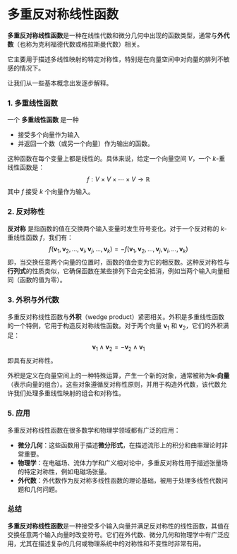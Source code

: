 # 多重反对称线性函数
**多重反对称线性函数**是一种在线性代数和微分几何中出现的函数类型，通常与**外代数**（也称为克利福德代数或格拉斯曼代数）相关。

它主要用于描述多线性映射的特定对称性，特别是在向量空间中对向量的排列不敏感的情况下。

让我们从一些基本概念出发逐步解释。

### 1. **多重线性函数**
一个 **多重线性函数** 是一种
- 接受多个向量作为输入
- 并返回一个数（或另一个向量）作为输出的函数。

这种函数在每个变量上都是线性的。具体来说，给定一个向量空间 $V$，一个 $k$-重线性函数是：
$$f: V \times V \times \cdots \times V \to \mathbb{R}$$
其中 $f$ 接受 $k$ 个向量作为输入。

### 2. **反对称性**
**反对称** 是指函数的值在交换两个输入变量时发生符号变化。对于一个反对称的 $k$-重线性函数 $f$，我们有：
$$f(\mathbf{v}_1, \mathbf{v}_2, \dots, \mathbf{v}_i, \mathbf{v}_j, \dots, \mathbf{v}_k) = -f(\mathbf{v}_1, \mathbf{v}_2, \dots, \mathbf{v}_j, \mathbf{v}_i, \dots, \mathbf{v}_k)$$
即，当交换任意两个向量的位置时，函数的值会变为它的相反数。这种反对称性与**行列式**的性质类似，它确保函数在某些排列下会完全抵消，例如当两个输入向量相同（函数的值为零）。

### 3. **外积与外代数**
多重反对称线性函数与**外积**（wedge product）紧密相关。外积是多重线性函数的一个特例，它用于构造反对称线性函数。对于两个向量 $\mathbf{v}_1$ 和 $\mathbf{v}_2$，它们的外积满足：
$$\mathbf{v}_1 \wedge \mathbf{v}_2 = - \mathbf{v}_2 \wedge \mathbf{v}_1$$
即具有反对称性。

外积是定义在向量空间上的一种特殊运算，产生一个新的对象，通常被称为**k-向量**（表示向量的组合）。这些对象遵循反对称性原则，并用于构造外代数，该代数允许我们处理多重线性映射的组合和对称性。

### 5. **应用**
多重反对称线性函数在很多数学和物理学领域都有广泛的应用：
- **微分几何**：这些函数用于描述**微分形式**，在描述流形上的积分和曲率理论时非常重要。
- **物理学**：在电磁场、流体力学和广义相对论中，多重反对称性用于描述张量场的特定对称性，例如电磁场张量。
- **外代数**：外代数作为反对称多线性函数的理论基础，被用于处理多线性代数问题和几何问题。

### 总结
**多重反对称线性函数**是一种接受多个输入向量并满足反对称性的线性函数，其值在交换任意两个输入向量时改变符号。它们在外代数、微分几何和物理学中有广泛应用，尤其在描述复杂的几何或物理系统中的对称性和不变性时非常有用。